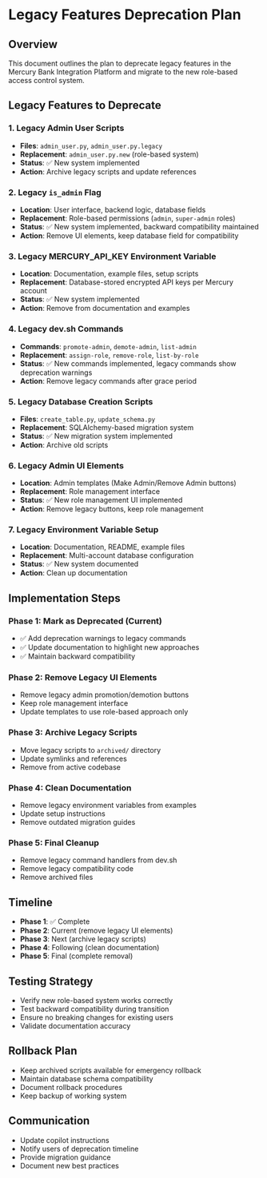 # Legacy Features Deprecation Plan

## Overview
This document outlines the plan to deprecate legacy features in the Mercury Bank Integration Platform and migrate to the new role-based access control system.

## Legacy Features to Deprecate

### 1. Legacy Admin User Scripts
- **Files**: `admin_user.py`, `admin_user.py.legacy`
- **Replacement**: `admin_user.py.new` (role-based system)
- **Status**: ✅ New system implemented
- **Action**: Archive legacy scripts and update references

### 2. Legacy `is_admin` Flag
- **Location**: User interface, backend logic, database fields
- **Replacement**: Role-based permissions (`admin`, `super-admin` roles)
- **Status**: ✅ New system implemented, backward compatibility maintained
- **Action**: Remove UI elements, keep database field for compatibility

### 3. Legacy MERCURY_API_KEY Environment Variable
- **Location**: Documentation, example files, setup scripts
- **Replacement**: Database-stored encrypted API keys per Mercury account
- **Status**: ✅ New system implemented
- **Action**: Remove from documentation and examples

### 4. Legacy dev.sh Commands
- **Commands**: `promote-admin`, `demote-admin`, `list-admin`
- **Replacement**: `assign-role`, `remove-role`, `list-by-role`
- **Status**: ✅ New commands implemented, legacy commands show deprecation warnings
- **Action**: Remove legacy commands after grace period

### 5. Legacy Database Creation Scripts
- **Files**: `create_table.py`, `update_schema.py`
- **Replacement**: SQLAlchemy-based migration system
- **Status**: ✅ New migration system implemented
- **Action**: Archive old scripts

### 6. Legacy Admin UI Elements
- **Location**: Admin templates (Make Admin/Remove Admin buttons)
- **Replacement**: Role management interface
- **Status**: ✅ New role management UI implemented
- **Action**: Remove legacy buttons, keep role management

### 7. Legacy Environment Variable Setup
- **Location**: Documentation, README, example files
- **Replacement**: Multi-account database configuration
- **Status**: ✅ New system documented
- **Action**: Clean up documentation

## Implementation Steps

### Phase 1: Mark as Deprecated (Current)
- ✅ Add deprecation warnings to legacy commands
- ✅ Update documentation to highlight new approaches
- ✅ Maintain backward compatibility

### Phase 2: Remove Legacy UI Elements
- Remove legacy admin promotion/demotion buttons
- Keep role management interface
- Update templates to use role-based approach only

### Phase 3: Archive Legacy Scripts
- Move legacy scripts to `archived/` directory
- Update symlinks and references
- Remove from active codebase

### Phase 4: Clean Documentation
- Remove legacy environment variables from examples
- Update setup instructions
- Remove outdated migration guides

### Phase 5: Final Cleanup
- Remove legacy command handlers from dev.sh
- Remove legacy compatibility code
- Remove archived files

## Timeline
- **Phase 1**: ✅ Complete
- **Phase 2**: Current (remove legacy UI elements)
- **Phase 3**: Next (archive legacy scripts)
- **Phase 4**: Following (clean documentation)
- **Phase 5**: Final (complete removal)

## Testing Strategy
- Verify new role-based system works correctly
- Test backward compatibility during transition
- Ensure no breaking changes for existing users
- Validate documentation accuracy

## Rollback Plan
- Keep archived scripts available for emergency rollback
- Maintain database schema compatibility
- Document rollback procedures
- Keep backup of working system

## Communication
- Update copilot instructions
- Notify users of deprecation timeline
- Provide migration guidance
- Document new best practices
